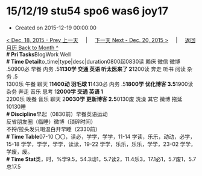 # 15/12/19 stu54 spo6 was6 joy17

* Created on 2015-12-19 00:00:00

[&lt; Dec. 18, 2015 - Prev 上一天](d18.md)     \|     [下一天 Next - Dec. 20, 2015 &gt;](d20.md)     \|     [返回月历 Back to Month ^](index.md)   
**\# Pri Tasks**BlogWork Well  
**\# Time Detail**to\_time\|type\|desc\|duration0800起0830读 赖床 微信 微博 .50900必 早餐 内务 .5**1130学 交通 英语 听太医来了 2**1200读 奔走 听书 阅读 杂务 .5  
1300乐 午餐 聊天 1**1400动 羽毛球 1**1430必 内务 .5**1800学 优化博客 3.5**1900读 杂务 奔走 音乐 思考 1**2000学 交通 英语 1**  
2200乐 晚餐 音乐 聊天 2**0030学 更新博客 2.5**0130废 洗澡 其它 微博 拖延 10130睡  
**\# Discipline**早起（0830前）早餐英语运动  
反省朋友圈（临睡）微博（琐碎时间）  
不捋/拉头发只喝温白开早睡（2330前）  
**\# Time Table**07-10 〇〇，读必，学学，学学，11-14 学读，乐乐，动动，必学，15-18 学学，学学，学学，读读，19-22 学学，乐乐，乐乐，学学，23-02 学学，学废，废。  
**\# Time Stat**类，时，%学9.5，54.3动1，5.7读2，11.4乐3，17.1必1，5.7废1，5.7总17.5

